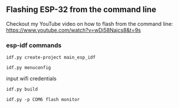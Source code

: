 ## Flashing ESP-32 from the command line

Checkout my YouTube video on how to flash from the command line:
https://www.youtube.com/watch?v=wDi58Najcs8&t=9s

### esp-idf commands

`idf.py create-project main_esp_idf`

`idf.py menuconfig`

input wifi credentials

`idf.py build`

`idf.py -p COM6 flash monitor`
